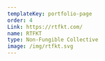 ```yaml
---
templateKey: portfolio-page
order: 4
Link: https://rtfkt.com/
name: RTFKT
type: Non-Fungible Collective
image: /img/rtfkt.svg
---
```

